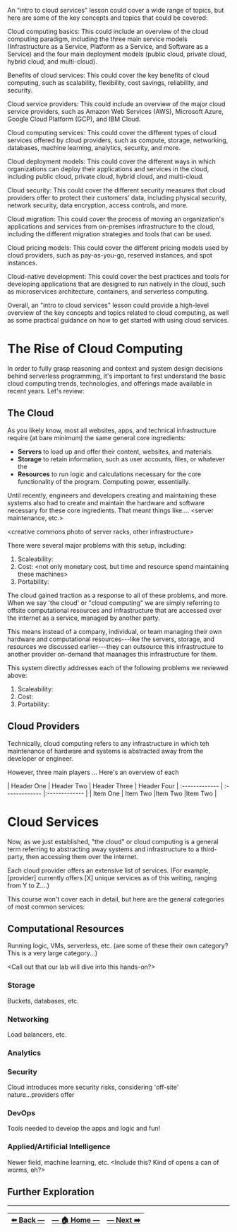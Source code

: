 An "intro to cloud services" lesson could cover a wide range of topics, but here are some of the key concepts and topics that could be covered:

Cloud computing basics: This could include an overview of the cloud computing paradigm, including the three main service models (Infrastructure as a Service, Platform as a Service, and Software as a Service) and the four main deployment models (public cloud, private cloud, hybrid cloud, and multi-cloud).

Benefits of cloud services: This could cover the key benefits of cloud computing, such as scalability, flexibility, cost savings, reliability, and security.

Cloud service providers: This could include an overview of the major cloud service providers, such as Amazon Web Services (AWS), Microsoft Azure, Google Cloud Platform (GCP), and IBM Cloud.

Cloud computing services: This could cover the different types of cloud services offered by cloud providers, such as compute, storage, networking, databases, machine learning, analytics, security, and more.

Cloud deployment models: This could cover the different ways in which organizations can deploy their applications and services in the cloud, including public cloud, private cloud, hybrid cloud, and multi-cloud.

Cloud security: This could cover the different security measures that cloud providers offer to protect their customers' data, including physical security, network security, data encryption, access controls, and more.

Cloud migration: This could cover the process of moving an organization's applications and services from on-premises infrastructure to the cloud, including the different migration strategies and tools that can be used.

Cloud pricing models: This could cover the different pricing models used by cloud providers, such as pay-as-you-go, reserved instances, and spot instances.

Cloud-native development: This could cover the best practices and tools for developing applications that are designed to run natively in the cloud, such as microservices architecture, containers, and serverless computing.

Overall, an "intro to cloud services" lesson could provide a high-level overview of the key concepts and topics related to cloud computing, as well as some practical guidance on how to get started with using cloud services.


# The Rise of Cloud Computing

In order to fully grasp reasoning and context <better terms here> and system design decisions behind serverless programming, it's important to first understand the basic cloud computing trends, technologies, and offerings made available in recent years. Let's review:

## The Cloud

As you likely know, most all websites, apps, and technical infrastructure require (at bare minimum) the same general core ingredients:

- **Servers** to load up and offer their content, websites, and materials.
- **Storage** to retain information, such as user accounts, files, or whatever the
- **Resources** to run logic and calculations necessary for the core functionality of the program. Computing power, essentially.

Until recently, engineers and developers creating and maintaining these systems also had to create and maintain the hardware and software necessary for these core ingredients. That meant things like.... <server maintenance, etc.>

<creative commons photo of server racks, other infrastructure>

There were several major problems with this setup, including:

1. Scaleability:
2. Cost: <not only monetary cost, but time and resource spend maintaining these machines>
3. Portability:

The cloud gained traction as a response to all of these problems, and more. When we say 'the cloud' or "cloud computing" we are simply referring to offsite computational resources and infrastructure that are accessed over the internet as a service, managed by another party.

This means instead of a company, individual, or team managing their own hardware and computational resources---like the servers, storage, and resources we discussed earlier---they can outsource this infrastructure to another provider on-demand that maanages this infrastructure for them.

This system directly addresses each of the following problems we reviewed above:

1. Scaleability:
2. Cost:
3. Portability:

## Cloud Providers

Technically, cloud computing refers to any infrastructure in which teh maintenance of hardware and systems is abstracted away from the developer or engineer.

However, three main players ... Here's an overview of each

| Header One     | Header Two     | Header Three  | Header Four
| :------------- | :------------- |:------------- |
| Item One       | Item Two       |Item Two       |Item Two       |



<NAVIGATION>

# Cloud Services

Now, as we just established, "the cloud" or cloud computing is a general term referring to abstracting away systems and infrastructure to a third-party, then accessing them over the internet.

Each cloud provider offers an extensive list of services. (For example, [provider] currently offers [X] unique services as of this writing, ranging from Y to Z....)

This course won't cover each in detail, but here are the general categories of most common services:

## Computational Resources

Running logic, VMs, serverless, etc. (are some of these their own category? This is a very large category...)

<Call out that our lab will dive into this hands-on?>

### Storage

Buckets, databases, etc.

### Networking

Load balancers, etc.

### Analytics

### Security

Cloud introduces more security risks, considering 'off-site' nature...providers offer

### DevOps

Tools needed to develop the apps and logic and fun!

### Applied/Artificial Intelligence

Newer field, machine learning, etc. <Include this? Kind of opens a can of worms, eh?>

## Further Exploration

---

| [⬅️  Back —]() | [— 🏠 Home —](https://github.com/courtneyphillips/project-canis-educere) | [— Next  ➡️]() |
| --- | --- | --- |
